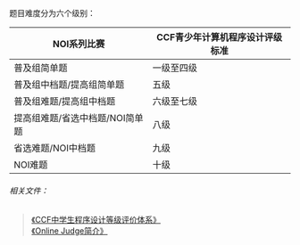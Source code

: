 题目难度分为六个级别： 

|NOI系列比赛|CCF青少年计算机程序设计评级标准|  
|---|---|  
|普及组简单题|一级至四级|  
|普及组中档题/提高组简单题|五级|  
|普及组难题/提高组中档题|六级至七级|  
|提高组难题/省选中档题/NOI简单题|八级|  
|省选难题/NOI中档题|九级|  
|NOI难题|十级|  

###### 相关文件：   
> [《CCF中学生程序设计等级评价体系》](/CCF中学生程序设计等级评价体系.pdf)  
> [《Online Judge简介》](https://github.com/Duboshi/OI/blob/master/NOIP%2000%20OJ%E7%AE%80%E4%BB%8B.md)
